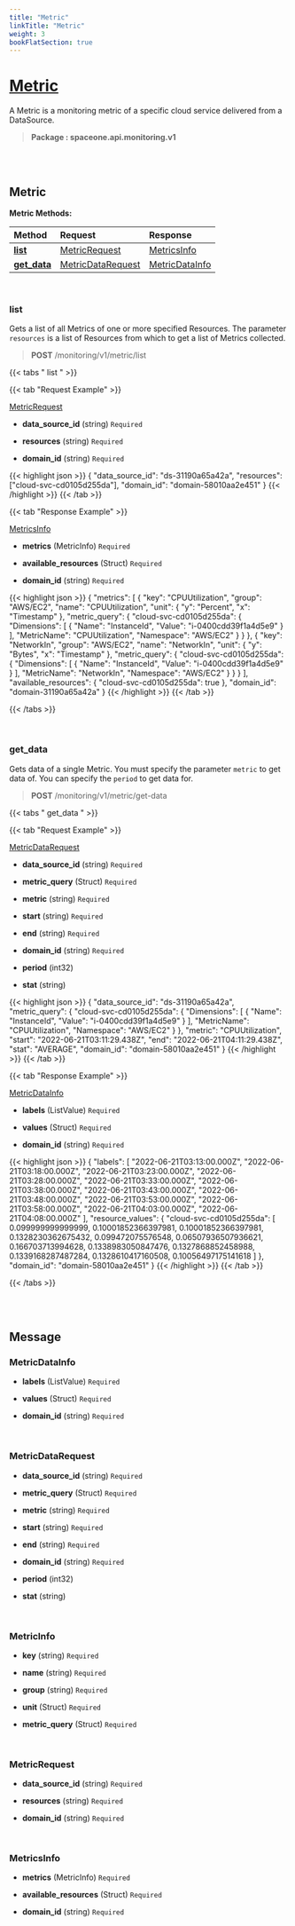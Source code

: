 ```yaml
---
title: "Metric"
linkTitle: "Metric"
weight: 3
bookFlatSection: true
---
```

# [Metric](#Metric)
A Metric is a monitoring metric of a specific cloud service delivered from a DataSource.


>  **Package : spaceone.api.monitoring.v1**

<br>
<br>

## Metric





**Metric Methods:**


| Method | Request | Response |
| :----- | :-------- | :-------- |
| [**list**](./Metric#list) | [MetricRequest](Metric#metricrequest) | [MetricsInfo](./Metric#metricsinfo) |
| [**get_data**](./Metric#get_data) | [MetricDataRequest](Metric#metricdatarequest) | [MetricDataInfo](./Metric#metricdatainfo) |



    
<br>

### list

Gets a list of all Metrics of one or more specified Resources. The parameter `resources` is a list of Resources from which to get a list of Metrics collected.



> **POST** /monitoring/v1/metric/list
>





 {{< tabs " list " >}}

 {{< tab "Request Example" >}}



[MetricRequest](./Metric#metricrequest)

* **data_source_id** (string)  `Required` 


* **resources** (string)  `Required` 


* **domain_id** (string)  `Required` 





{{< highlight json >}}
{
   "data_source_id": "ds-31190a65a42a",
   "resources": ["cloud-svc-cd0105d255da"],
   "domain_id": "domain-58010aa2e451"
}
{{< /highlight >}}
{{< /tab >}}


 {{< tab "Response Example" >}}

[MetricsInfo](#METRICSINFO)
* **metrics** (MetricInfo)  `Required` 

* **available_resources** (Struct)  `Required` 

* **domain_id** (string)  `Required` 



{{< highlight json >}}
{
   "metrics": [
       {
           "key": "CPUUtilization",
           "group": "AWS/EC2",
           "name": "CPUUtilization",
           "unit": {
               "y": "Percent",
               "x": "Timestamp"
           },
           "metric_query": {
               "cloud-svc-cd0105d255da": {
                   "Dimensions": [
                       {
                           "Name": "InstanceId",
                           "Value": "i-0400cdd39f1a4d5e9"
                       }
                   ],
                   "MetricName": "CPUUtilization",
                   "Namespace": "AWS/EC2"
               }
           }
       },
       {
           "key": "NetworkIn",
           "group": "AWS/EC2",
           "name": "NetworkIn",
           "unit": {
               "y": "Bytes",
               "x": "Timestamp"
           },
           "metric_query": {
               "cloud-svc-cd0105d255da": {
                   "Dimensions": [
                       {
                           "Name": "InstanceId",
                           "Value": "i-0400cdd39f1a4d5e9"
                       }
                   ],
                   "MetricName": "NetworkIn",
                   "Namespace": "AWS/EC2"
               }
           }
       }
   ],
   "available_resources": {
       "cloud-svc-cd0105d255da": true
   },
   "domain_id": "domain-31190a65a42a"
}
{{< /highlight >}}
{{< /tab >}}


{{< /tabs >}}


    
<br>

### get_data

Gets data of a single Metric. You must specify the parameter `metric` to get data of. You can specify the `period` to get data for.



> **POST** /monitoring/v1/metric/get-data
>





 {{< tabs " get_data " >}}

 {{< tab "Request Example" >}}



[MetricDataRequest](./Metric#metricdatarequest)

* **data_source_id** (string)  `Required` 


* **metric_query** (Struct)  `Required` 


* **metric** (string)  `Required` 


* **start** (string)  `Required` 


* **end** (string)  `Required` 


* **domain_id** (string)  `Required` 


* **period** (int32) 


* **stat** (string) 





{{< highlight json >}}
{
   "data_source_id": "ds-31190a65a42a",
   "metric_query": {
       "cloud-svc-cd0105d255da": {
           "Dimensions": [
               {
                   "Name": "InstanceId",
                   "Value": "i-0400cdd39f1a4d5e9"
               }
           ],
           "MetricName": "CPUUtilization",
           "Namespace": "AWS/EC2"
       }
   },
   "metric": "CPUUtilization",
   "start": "2022-06-21T03:11:29.438Z",
   "end": "2022-06-21T04:11:29.438Z",
   "stat": "AVERAGE",
   "domain_id": "domain-58010aa2e451"
}
{{< /highlight >}}
{{< /tab >}}


 {{< tab "Response Example" >}}

[MetricDataInfo](#METRICDATAINFO)
* **labels** (ListValue)  `Required` 

* **values** (Struct)  `Required` 

* **domain_id** (string)  `Required` 



{{< highlight json >}}
{
   "labels": [
       "2022-06-21T03:13:00.000Z",
       "2022-06-21T03:18:00.000Z",
       "2022-06-21T03:23:00.000Z",
       "2022-06-21T03:28:00.000Z",
       "2022-06-21T03:33:00.000Z",
       "2022-06-21T03:38:00.000Z",
       "2022-06-21T03:43:00.000Z",
       "2022-06-21T03:48:00.000Z",
       "2022-06-21T03:53:00.000Z",
       "2022-06-21T03:58:00.000Z",
       "2022-06-21T04:03:00.000Z",
       "2022-06-21T04:08:00.000Z"
   ],
   "resource_values": {
       "cloud-svc-cd0105d255da": [
           0.099999999999999,
           0.10001852366397981,
           0.10001852366397981,
           0.1328230362675432,
           0.099472075576548,
           0.06507936507936621,
           0.166703713994628,
           0.1338983050847476,
           0.1327868852458988,
           0.1339168287487284,
           0.1328610417160508,
           0.10056497175141618
       ]
   },
   "domain_id": "domain-58010aa2e451"
}
{{< /highlight >}}
{{< /tab >}}


{{< /tabs >}}


    


<br>
<br>

## Message



### MetricDataInfo
* **labels** (ListValue)  `Required` 

    
* **values** (Struct)  `Required` 

    
* **domain_id** (string)  `Required` 

    <br>

### MetricDataRequest
* **data_source_id** (string)  `Required` 

    
* **metric_query** (Struct)  `Required` 

    
* **metric** (string)  `Required` 

    
* **start** (string)  `Required` 

    
* **end** (string)  `Required` 

    
* **domain_id** (string)  `Required` 

    
* **period** (int32) 

    
* **stat** (string) 

    <br>

### MetricInfo
* **key** (string)  `Required` 

    
* **name** (string)  `Required` 

    
* **group** (string)  `Required` 

    
* **unit** (Struct)  `Required` 

    
* **metric_query** (Struct)  `Required` 

    <br>

### MetricRequest
* **data_source_id** (string)  `Required` 

    
* **resources** (string)  `Required` 

    
* **domain_id** (string)  `Required` 

    <br>

### MetricsInfo
* **metrics** (MetricInfo)  `Required` 

    
* **available_resources** (Struct)  `Required` 

    
* **domain_id** (string)  `Required` 

    <br>
